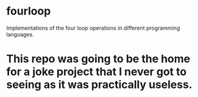 fourloop
========

Implementations of the four loop operations in different programming languages.


# This repo was going to be the home for a joke project that I never got to seeing as it was practically useless.
